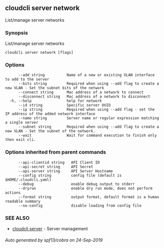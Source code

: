 ## cloudcli server network

List/manage server networks

### Synopsis

List/manage server networks

```
cloudcli server network [flags]
```

### Options

```
      --add string          Name of a new or existing VLAN interface to add to the server
      --bits string         Required when using --add flag to create a new VLAN - Set the subnet bits of the network
      --connect string      Mac address of a network to connect
      --disconnect string   Mac address of a network to disconnect
  -h, --help                help for network
      --id string           Specific server UUID
      --ip string           Required when using --add flag - set the IP address of the added network interface
      --name string         Server name or regular expression matching a single server
      --subnet string       Required when using --add flag to create a new VLAN - Set the subnet of the network.
      --wait                Wait for command execution to finish only then exit cli.
```

### Options inherited from parent commands

```
      --api-clientid string   API Client ID
      --api-secret string     API Secret
      --api-server string     API Server Hostname
      --config string         config file (default is $HOME/.cloudcli.yaml)
      --debug                 enable debug output to stderr
      --dryrun                enable dry run mode, does not perform actions
      --format string         output format, default format is a human readable summary
      --no-config             disable loading from config file
```

### SEE ALSO

* [cloudcli server](cloudcli_server.md)	 - Server management

###### Auto generated by spf13/cobra on 24-Sep-2019
